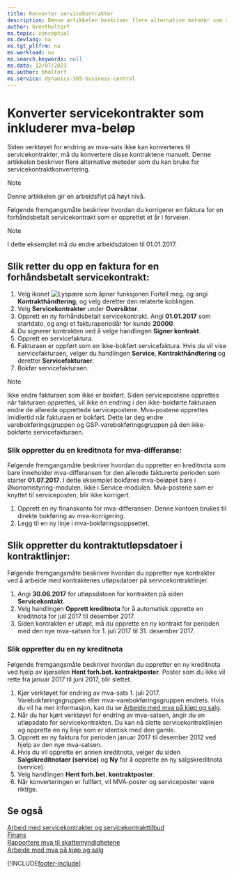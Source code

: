 ```yaml
---
title: Konverter servicekontrakter
description: Denne artikkelen beskriver flere alternative metoder som du kan bruke for å konvertere servicekontrakter som inkluderer mva-beløp.
author: brentholtorf
ms.topic: conceptual
ms.devlang: na
ms.tgt_pltfrm: na
ms.workload: na
ms.search.keywords: null
ms.date: 12/07/2023
ms.author: bholtorf
ms.service: dynamics-365-business-central
---
```


# Konverter servicekontrakter som inkluderer mva-beløp

Siden verktøyet for endring av mva-sats ikke kan konverteres til servicekontrakter, må du konvertere disse kontraktene manuelt. Denne artikkelen beskriver flere alternative metoder som du kan bruke for servicekontraktkonvertering.  

> [!NOTE]  
> Denne artikkelen gir en arbeidsflyt på høyt nivå.  

 Følgende fremgangsmåte beskriver hvordan du korrigerer en faktura for en forhåndsbetalt servicekontrakt som er opprettet et år i forveien.  

> [!NOTE]  
> I dette eksemplet må du endre arbeidsdatoen til 01.01.2017.  

## Slik retter du opp en faktura for en forhåndsbetalt servicekontrakt:  

1. Velg ikonet ![Lyspære som åpner funksjonen Fortell meg.](media/ui-search/search_small.png "Fortell hva du vil gjøre") og angi **Kontrakthåndtering**, og velg deretter den relaterte koblingen.  
2. Velg **Servicekontrakter** under **Oversikter**.  
3. Opprett en ny forhåndsbetalt servicekontrakt. Angi **01.01.2017** som startdato, og angi et fakturaperiodår for kunde **20000**.  
4. Du signerer kontrakten ved å velge handlingen **Signer kontrakt**.  
5. Opprett en servicefaktura.
6. Fakturaen er oppført som en ikke-bokført servicefaktura. Hvis du vil vise servicefakturaen, velger du handlingen **Service**, **Kontrakthåndtering** og deretter **Servicefakturaer**.  
7. Bokfør servicefakturaen.  

> [!NOTE]  
> Ikke endre fakturaen som ikke er bokført. Siden servicepostene opprettes når fakturaen opprettes, vil ikke en endring i den ikke-bokførte fakturaen endre de allerede opprettede servicepostene. Mva-postene opprettes imidlertid når fakturaen er bokført. Dette lar deg endre varebokføringsgruppen og GSP-varebokføringsgruppen på den ikke-bokførte servicefakturaen.  

### Slik oppretter du en kreditnota for mva-differanse: 
 
Følgende fremgangsmåte beskriver hvordan du oppretter en kreditnota som bare inneholder mva-differansen for den allerede fakturerte perioden som starter **01.07.2017**. I dette eksemplet bokføres mva-beløpet bare i Økonomistyring-modulen, ikke i Service-modulen. Mva-postene som er knyttet til serviceposten, blir ikke korrigert.  

1. Opprett en ny finanskonto for mva-differansen. Denne kontoen brukes til direkte bokføring av mva-korrigering.  
2. Legg til en ny linje i mva-bokføringsoppsettet.  

## Slik oppretter du kontraktutløpsdatoer i kontraktlinjer:  

Følgende fremgangsmåte beskriver hvordan du oppretter nye kontrakter ved å arbeide med kontraktenes utløpsdatoer på servicekontraktlinjer.  

1. Angi **30.06.2017** for utløpsdatoen for kontrakten på siden **Servicekontakt**.  
2. Velg handlingen **Opprett kreditnota** for å automatisk opprette en kreditnota for juli 2017 til desember 2017.  
3. Siden kontrakten er utløpt, må du opprette en ny kontrakt for perioden med den nye mva-satsen for 1. juli 2017 til 31. desember 2017.  

### Slik oppretter du en ny kreditnota  

Følgende fremgangsmåte beskriver hvordan du oppretter en ny kreditnota ved hjelp av kjørselen **Hent forh.bet. kontraktposter**. Poster som du ikke vil rette fra januar 2017 til juni 2017, blir slettet.  

1. Kjør verktøyet for endring av mva-sats 1. juli 2017. Varebokføringsgruppen eller mva-varebokføringsgruppen endrets. Hvis du vil ha mer informasjon, kan du se [Arbeide med mva på kjøp og salg](finance-work-with-vat.md).  
2. Når du har kjørt verktøyet for endring av mva-satsen, angir du en utløpsdato for servicekontrakten. Du kan nå slette servicekontraktlinjen og opprette en ny linje som er identisk med den gamle.  
3. Opprett en ny faktura for perioden januar 2017 til desember 2012 ved hjelp av den nye mva-satsen.  
4. Hvis du vil opprette en annen kreditnota, velger du siden **Salgskreditnotaer (service)** og **Ny** for å opprette en ny salgskreditnota (service).  
5. Velg handlingen **Hent forh.bet. kontraktposter**.  
6. Når konverteringen er fullført, vil MVA-poster og serviceposter være riktige.  

## Se også  

[Arbeid med servicekontrakter og servicekontrakttilbud](service-how-to-create-service-contracts-and-service-contract-quotes.md)  
[Finans](finance.md)  
[Rapportere mva til skattemyndighetene](finance-how-report-vat.md)  
[Arbeide med mva på kjøp og salg](finance-work-with-vat.md)  


[!INCLUDE[footer-include](includes/footer-banner.md)]